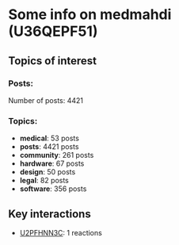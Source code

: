 # Some info on medmahdi (U36QEPF51)


## Topics of interest

### Posts: 

Number of posts: 4421

### Topics:

* __medical__: 53 posts
* __posts__: 4421 posts
* __community__: 261 posts
* __hardware__: 67 posts
* __design__: 50 posts
* __legal__: 82 posts
* __software__: 356 posts

## Key interactions 

* [U2PFHNN3C](./U2PFHNN3C.md): 1 reactions
